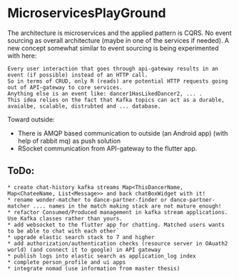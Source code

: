 # MicroservicesPlayGround
The architecture is microservices and the applied pattern is CQRS. 
No event sourcing as overall architecture (maybe in one of the services if needed).
A new concept somewhat similar to event sourcing is being experimented with here: 
    
    Every user interaction that goes through api-gateway results in an event (if possible) instead of an HTTP call. 
    So in terms of CRUD, only R (reads) are potential HTTP requests going out of API-gateway to core services.
    Anything else is an event like: dancer1HasLikedDancer2, ... . 
    This idea relies on the fact that Kafka topics can act as a durable, avaialbe, scalable, distrubted and ... database.

Toward outside:
 - There is AMQP based communication to outside (an Android app) (with help of rabbit mq) as push solution
 - RSocket communication from API-gateway to the flutter app.

## ToDo:
    * create chat-history kafka streams Map<ThisDancerName, Map<ChateeName, List<Message>> and back chatBoxWidget with it!
    * rename wonder-matcher to dance-partner-finder or dance-partner-matcher .... names in the match making stack are not mature enough!
    * refactor Consumed/Produced management in kafka stream applications. Use Kafka classes rather than yours. 
    * add websocket to the flutter app for chatting. Matched users wants to be able to chat with each other`
    * upgrade elastic search stack to 7 and higher
    * add authorization/authentication checks (resource server in OAuath2 world) (and connect it to google) in API gateway 
    * publish logs into elastic search as application_log index
    * complete person_profile and ui apps
	* integrate nomad (use information from master thesis)

